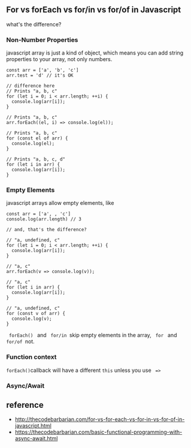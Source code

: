## For vs forEach vs for/in vs for/of in Javascript
what's the difference?

### Non-Number Properties
javascript array is just a kind of object, which means you can add string properties to your array, not only numbers.
```
const arr = ['a', 'b', 'c']
arr.test = 'd' // it's OK

// difference here
// Prints "a, b, c"
for (let i = 0; i < arr.length; ++i) {
  console.log(arr[i]);
}

// Prints "a, b, c"
arr.forEach((el, i) => console.log(el));

// Prints "a, b, c"
for (const el of arr) {
  console.log(el);
}

// Prints "a, b, c, d"
for (let i in arr) {
  console.log(arr[i]);
}
```

### Empty Elements
javascript arrays allow empty elements, like
```
const arr = ['a', , 'c']
console.log(arr.length) // 3

// and, that's the difference?

// "a, undefined, c"
for (let i = 0; i < arr.length; ++i) {
  console.log(arr[i]);
}

// "a, c"
arr.forEach(v => console.log(v));

// "a, c"
for (let i in arr) {
  console.log(arr[i]);
}

// "a, undefined, c"
for (const v of arr) {
  console.log(v);
}
```
<code> forEach() </code> and <code> for/in </code>skip empty elements in the array, <code> for </code> and <code> for/of </code>not.

### Function context
<code>forEach()</code>callback will have a different <code>this</code> unless you use <code> => </code>

### Async/Await

## reference
- http://thecodebarbarian.com/for-vs-for-each-vs-for-in-vs-for-of-in-javascript.html
- https://thecodebarbarian.com/basic-functional-programming-with-async-await.html

